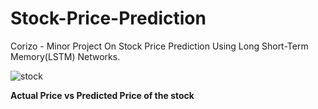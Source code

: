 # Stock-Price-Prediction
Corizo - Minor Project On Stock Price Prediction Using Long Short-Term Memory(LSTM) Networks.

![stock](https://user-images.githubusercontent.com/101797651/230879127-ba158c63-5690-4db9-a89e-f4ca9903bd42.png)

   **Actual Price vs Predicted Price of the stock**
